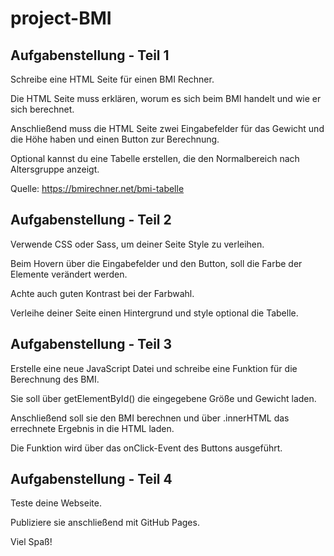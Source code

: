 # project-BMI

## Aufgabenstellung - Teil 1
Schreibe eine HTML Seite für einen BMI Rechner.

Die HTML Seite muss erklären, worum es sich beim BMI handelt und wie er sich berechnet.

Anschließend muss die HTML Seite zwei Eingabefelder für das Gewicht und die Höhe haben und einen Button zur Berechnung.

Optional kannst du eine Tabelle erstellen, die den Normalbereich nach Altersgruppe anzeigt.

Quelle: https://bmirechner.net/bmi-tabelle

## Aufgabenstellung - Teil 2
Verwende CSS oder Sass, um deiner Seite Style zu verleihen.

Beim Hovern über die Eingabefelder und den Button, soll die Farbe der Elemente verändert werden.

Achte auch guten Kontrast bei der Farbwahl.

Verleihe deiner Seite einen Hintergrund und style optional die Tabelle.

## Aufgabenstellung - Teil 3
Erstelle eine neue JavaScript Datei und schreibe eine Funktion für die Berechnung des BMI.

Sie soll über getElementById() die eingegebene Größe und Gewicht laden.

Anschließend soll sie den BMI berechnen und über .innerHTML das errechnete Ergebnis in die HTML laden.

Die Funktion wird über das onClick-Event des Buttons ausgeführt.

## Aufgabenstellung - Teil 4
Teste deine Webseite.

Publiziere sie anschließend mit GitHub Pages.

Viel Spaß!
